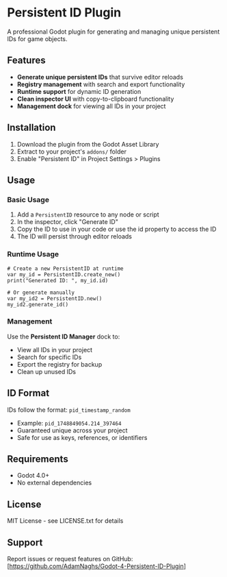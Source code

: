 # Persistent ID Plugin

A professional Godot plugin for generating and managing unique persistent IDs for game objects.

## Features

- **Generate unique persistent IDs** that survive editor reloads
- **Registry management** with search and export functionality
- **Runtime support** for dynamic ID generation
- **Clean inspector UI** with copy-to-clipboard functionality
- **Management dock** for viewing all IDs in your project

## Installation

1. Download the plugin from the Godot Asset Library
2. Extract to your project's `addons/` folder
3. Enable "Persistent ID" in Project Settings > Plugins

## Usage

### Basic Usage

1. Add a `PersistentID` resource to any node or script
2. In the inspector, click "Generate ID" 
3. Copy the ID to use in your code or use the id property to access the ID
4. The ID will persist through editor reloads

### Runtime Usage

```gdscript
# Create a new PersistentID at runtime
var my_id = PersistentID.create_new()
print("Generated ID: ", my_id.id)

# Or generate manually
var my_id2 = PersistentID.new()
my_id2.generate_id()
```

### Management

Use the **Persistent ID Manager** dock to:
- View all IDs in your project
- Search for specific IDs
- Export the registry for backup
- Clean up unused IDs

## ID Format

IDs follow the format: `pid_timestamp_random`
- Example: `pid_1748849054.214_397464`
- Guaranteed unique across your project
- Safe for use as keys, references, or identifiers

## Requirements

- Godot 4.0+
- No external dependencies

## License

MIT License - see LICENSE.txt for details

## Support

Report issues or request features on GitHub: [https://github.com/AdamNaghs/Godot-4-Persistent-ID-Plugin]
